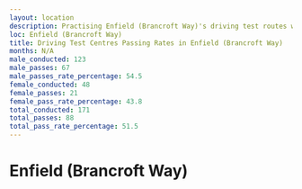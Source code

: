 ```yaml
---
layout: location
description: Practising Enfield (Brancroft Way)'s driving test routes will help you become more confident in your gear-changing abilities.
loc: Enfield (Brancroft Way)
title: Driving Test Centres Passing Rates in Enfield (Brancroft Way)
months: N/A
male_conducted: 123
male_passes: 67
male_passes_rate_percentage: 54.5
female_conducted: 48
female_passes: 21
female_pass_rate_percentage: 43.8
total_conducted: 171
total_passes: 88
total_pass_rate_percentage: 51.5
---
```


# Enfield (Brancroft Way)
